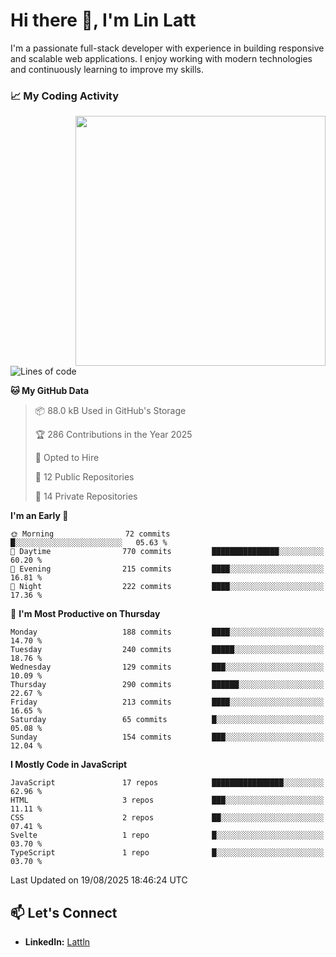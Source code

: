 # Hi there 👋, I'm Lin Latt

I'm a passionate full-stack developer with experience in building responsive and scalable web applications. I enjoy working with modern technologies and continuously learning to improve my skills.

### 📈 My Coding Activity 
<img src="https://github.com/user-attachments/assets/6cec4854-3eec-4600-9120-9be1d3cb2bfe"  width="400px" align="right">

<!--START_SECTION:waka-->
![Lines of code](https://img.shields.io/badge/From%20Hello%20World%20I%27ve%20Written-515.9%20thousand%20lines%20of%20code-blue)

**🐱 My GitHub Data** 

> 📦 88.0 kB Used in GitHub's Storage 
 > 
> 🏆 286 Contributions in the Year 2025
 > 
> 💼 Opted to Hire
 > 
> 📜 12 Public Repositories 
 > 
> 🔑 14 Private Repositories 
 > 
**I'm an Early 🐤** 

```text
🌞 Morning                72 commits          █░░░░░░░░░░░░░░░░░░░░░░░░   05.63 % 
🌆 Daytime                770 commits         ███████████████░░░░░░░░░░   60.20 % 
🌃 Evening                215 commits         ████░░░░░░░░░░░░░░░░░░░░░   16.81 % 
🌙 Night                  222 commits         ████░░░░░░░░░░░░░░░░░░░░░   17.36 % 
```
📅 **I'm Most Productive on Thursday** 

```text
Monday                   188 commits         ████░░░░░░░░░░░░░░░░░░░░░   14.70 % 
Tuesday                  240 commits         █████░░░░░░░░░░░░░░░░░░░░   18.76 % 
Wednesday                129 commits         ███░░░░░░░░░░░░░░░░░░░░░░   10.09 % 
Thursday                 290 commits         ██████░░░░░░░░░░░░░░░░░░░   22.67 % 
Friday                   213 commits         ████░░░░░░░░░░░░░░░░░░░░░   16.65 % 
Saturday                 65 commits          █░░░░░░░░░░░░░░░░░░░░░░░░   05.08 % 
Sunday                   154 commits         ███░░░░░░░░░░░░░░░░░░░░░░   12.04 % 
```


**I Mostly Code in JavaScript** 

```text
JavaScript               17 repos            ████████████████░░░░░░░░░   62.96 % 
HTML                     3 repos             ███░░░░░░░░░░░░░░░░░░░░░░   11.11 % 
CSS                      2 repos             ██░░░░░░░░░░░░░░░░░░░░░░░   07.41 % 
Svelte                   1 repo              █░░░░░░░░░░░░░░░░░░░░░░░░   03.70 % 
TypeScript               1 repo              █░░░░░░░░░░░░░░░░░░░░░░░░   03.70 % 
```




 Last Updated on 19/08/2025 18:46:24 UTC
<!--END_SECTION:waka-->

## 📫 Let's Connect

- **LinkedIn:** [Lattln](https://linkedin.com/in/lin-latt)
<!-- - **Portfolio:** [Your Portfolio](https://yourportfolio.com) -->
